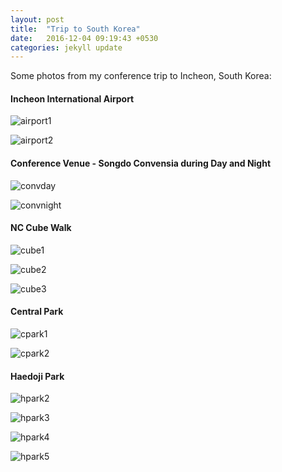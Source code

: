 ```yaml
---
layout: post
title:  "Trip to South Korea"
date:   2016-12-04 09:19:43 +0530
categories: jekyll update
---
```

Some photos from my conference trip to Incheon, South Korea:

#### Incheon International Airport

![airport1](https://c7.staticflickr.com/6/5566/31036768910_bc209d91cf.jpg  "Incheon International Airport")

![airport2](https://c8.staticflickr.com/6/5600/31405715055_a5244593d5.jpg  "Incheon International Airport")

#### Conference Venue - Songdo Convensia during Day and Night

![convday](https://c1.staticflickr.com/6/5593/31036756880_30e8176278.jpg "Convensia During Day")

![convnight](https://c3.staticflickr.com/6/5532/31038068970_8f49085a91.jpg "Convensia During Night")

#### NC Cube Walk

![cube1](https://c3.staticflickr.com/6/5623/31036945170_eb0b4f8985.jpg "Entering the Cube Walk")

![cube2](https://c3.staticflickr.com/6/5622/31369692386_28b5e51e5e.jpg "Fountain along the Cube Walk")

![cube3](https://c1.staticflickr.com/6/5722/31261648632_c38039f120.jpg "Another Fountain")

#### Central Park

![cpark1](https://c8.staticflickr.com/6/5561/30598641143_e5195d938b.jpg "Flower Garden 1")

![cpark2](https://c1.staticflickr.com/6/5763/31261595992_3639d2f245.jpg "Flower Garden 2")

#### Haedoji Park
  
 <!-- ![hpark1](https://c2.staticflickr.com/6/5478/31301020081_f677b637bf.jpg "Haedoji Park - one of the entrances") -->

![hpark2](https://c5.staticflickr.com/6/5602/31270945652_4a3005ae26.jpg "Haedoji Park Flowers")

![hpark3](https://c2.staticflickr.com/6/5672/31300977841_447d9769ce.jpg "Haedoji Park Flowers")

![hpark4](https://c5.staticflickr.com/6/5448/30594426244_17f3641393.jpg "Haedoji Park Pathway")

![hpark5](https://c2.staticflickr.com/6/5635/31415541825_5e0906db32.jpg "Sunset at the Park")
